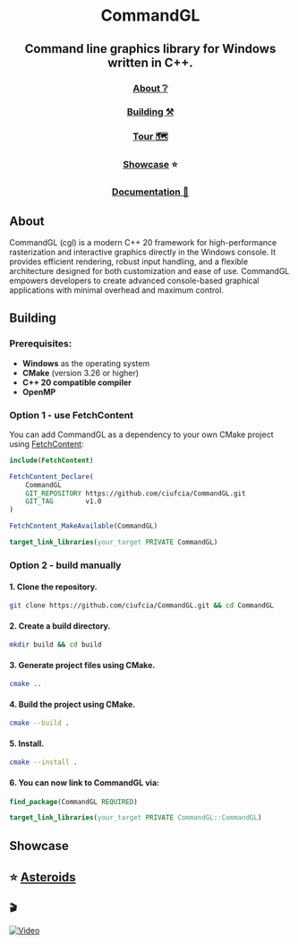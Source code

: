 <div align="center">

# CommandGL

## Command line graphics library for Windows written in C++.

### [About ❔](#about)
### [Building ⚒️](#building)
### [Tour 🗺️](examples/tour/table_of_contents.md)
### [Showcase](#showcase) ⭐
### [Documentation 📘](https://ciufcia.github.io/CommandGL/)

</div>

## About

CommandGL (cgl) is a modern C++ 20 framework for high-performance rasterization and interactive graphics directly in the Windows console. It provides efficient rendering, robust input handling, and a flexible architecture designed for both customization and ease of use. CommandGL empowers developers to create advanced console-based graphical applications with minimal overhead and maximum control.

## Building

### Prerequisites:

- **Windows** as the operating system
- **CMake** (version 3.26 or higher)
- **C++ 20 compatible compiler**
- **OpenMP**

### Option 1 - use FetchContent

You can add CommandGL as a dependency to your own CMake project using [FetchContent](https://cmake.org/cmake/help/latest/module/FetchContent.html):

```cmake
include(FetchContent)

FetchContent_Declare(
    CommandGL
    GIT_REPOSITORY https://github.com/ciufcia/CommandGL.git
    GIT_TAG        v1.0
)

FetchContent_MakeAvailable(CommandGL)

target_link_libraries(your_target PRIVATE CommandGL)
```
### Option 2 - build manually

#### 1. Clone the repository.

```sh
git clone https://github.com/ciufcia/CommandGL.git && cd CommandGL
```

#### 2. Create a build directory.

```sh
mkdir build && cd build
```

#### 3. Generate project files using CMake.

```sh
cmake ..
```

#### 4. Build the project using CMake.

```sh
cmake --build .
```

#### 5. Install.

```sh
cmake --install .
```

#### 6. You can now link to CommandGL via:

```cmake
find_package(CommandGL REQUIRED)

target_link_libraries(your_target PRIVATE CommandGL::CommandGL)
```

## Showcase

## ⭐ [Asteroids](https://github.com/ciufcia/Asteroids?tab=readme-ov-file)

### 🎬

[![Video](https://img.youtube.com/vi/_tC4R2s1Evk/0.jpg)](https://youtu.be/_tC4R2s1Evk?si=tbBk5HRBGwbJfX2_)

